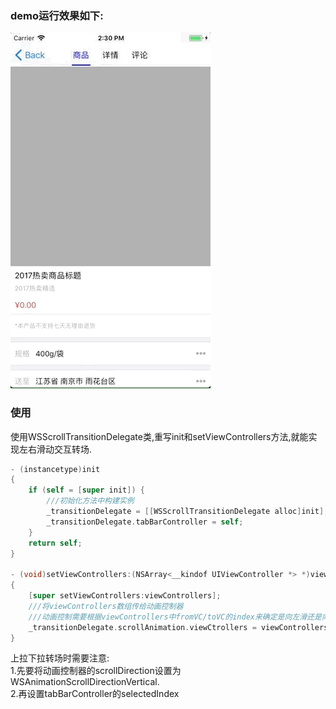 ### demo运行效果如下:    
<img src="https://github.com/ONECATYU/WSScrollAnimationTransition/blob/master/DemoRun.gif"/><br>
### 使用
使用WSScrollTransitionDelegate类,重写init和setViewControllers方法,就能实现左右滑动交互转场.
```objective-c
- (instancetype)init
{
    if (self = [super init]) {
        ///初始化方法中构建实例
        _transitionDelegate = [[WSScrollTransitionDelegate alloc]init];
        _transitionDelegate.tabBarController = self;
    }
    return self;
}

- (void)setViewControllers:(NSArray<__kindof UIViewController *> *)viewControllers
{
    [super setViewControllers:viewControllers];
    ///将viewControllers数组传给动画控制器
    ///动画控制需要根据viewControllers中fromVC/toVC的index来确定是向左滑还是向右滑(向下还是向上)
    _transitionDelegate.scrollAnimation.viewCtrollers = viewControllers;
}   
```
上拉下拉转场时需要注意:<br>
1.先要将动画控制器的scrollDirection设置为WSAnimationScrollDirectionVertical.<br>
2.再设置tabBarController的selectedIndex
